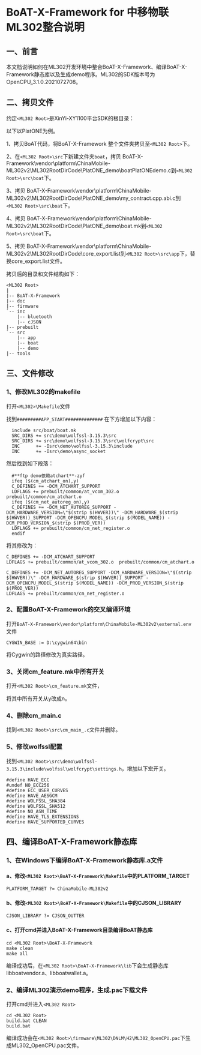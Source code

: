 # BoAT-X-Framework for 中移物联ML302整合说明


## 一、前言

本文档说明如何在ML302开发环境中整合BoAT-X-Framework、编译BoAT-X-Framework静态库以及生成demo程序。ML302的SDK版本号为OpenCPU_3.1.0.2021072708。

## 二、拷贝文件

约定`<ML302 Root>`是XinYi-XY1100平台SDK的根目录：

以下以PlatONE为例。

1、拷贝BoAT代码，将BoAT-X-Framework 整个文件夹拷贝至`<ML302 Root>`下。

2、在`<ML302 Root>\src`下新建文件夹`boat`，拷贝 BoAT-X-Framework\vendor\platform\ChinaMobile-ML302v2\ML302RootDirCode\PlatONE_demo\boatPlatONEdemo.c到`<ML302 Root>\src\boat`下。

3、拷贝 BoAT-X-Framework\vendor\platform\ChinaMobile-ML302v2\ML302RootDirCode\PlatONE_demo\my_contract.cpp.abi.c到`<ML302 Root>\src\boat`下。

4、拷贝 BoAT-X-Framework\vendor\platform\ChinaMobile-ML302v2\ML302RootDirCode\PlatONE_demo\boat.mk到`<ML302 Root>\src\boat`下。

5、拷贝 BoAT-X-Framework\vendor\platform\ChinaMobile-ML302v2\ML302RootDirCode\core_export.list到`<ML302 Root>\src\app`下，替换core_export.list文件。

拷贝后的目录和文件结构如下：
```
<ML302 Root>
|
|-- BoAT-X-Framework
|-- doc
|-- firmware
`-- inc
    |-- bluetooth
    |-- cJSON
|-- prebuilt
`-- src
    |-- app
    |-- boat
    |-- demo
|-- tools
```


## 三、文件修改

### 1、修改ML302的makefile

打开`<ML302>\Makefile`文件
  
  找到`#########APP_START##############`
  在下方增加以下内容：
  ```
    include src/boat/boat.mk
    SRC_DIRS += src\demo\wolfssl-3.15.3\src
    SRC_DIRS += src\demo\wolfssl-3.15.3\src\wolfcrypt\src
    INC      += -Isrc\demo\wolfssl-3.15.3\include
    INC      += -Isrc\demo\async_socket
  ```

  然后找到如下段落：
  ```
    #**ftp demo依赖atchart**-zyf
    ifeq ($(cm_atchart_on),y)
    C_DEFINES += -DCM_ATCHART_SUPPORT
    LDFLAGS += prebuilt/common/at_vcom_302.o  prebuilt/common/cm_atchart.o
    ifeq ($(cm_net_autoreg_on),y)
    C_DEFINES += -DCM_NET_AUTOREG_SUPPORT -DCM_HARDWARE_VERSION=\"$(strip $(HWVER))\" -DCM_HARDWARE_$(strip $(HWVER))_SUPPORT -DCM_OPENCPU_MODEL_$(strip $(MODEL_NAME)) -DCM_PROD_VERSION_$(strip $(PROD_VER))
    LDFLAGS += prebuilt/common/cm_net_register.o
    endif
  ```

  将其修改为：
  ```
  C_DEFINES += -DCM_ATCHART_SUPPORT
  LDFLAGS += prebuilt/common/at_vcom_302.o  prebuilt/common/cm_atchart.o

  C_DEFINES += -DCM_NET_AUTOREG_SUPPORT -DCM_HARDWARE_VERSION=\"$(strip $(HWVER))\" -DCM_HARDWARE_$(strip $(HWVER))_SUPPORT -DCM_OPENCPU_MODEL_$(strip $(MODEL_NAME)) -DCM_PROD_VERSION_$(strip $(PROD_VER))
  LDFLAGS += prebuilt/common/cm_net_register.o
  ```

### 2、配置BoAT-X-Framework的交叉编译环境

  打开`BoAT-X-Framework\vendor\platform\ChinaMobile-ML302v2\external.env`文件
  
  ```
  CYGWIN_BASE := D:\cygwin64\bin
  ```
  将Cygwin的路径修改为真实路径。
  
### 3、关闭cm_feature.mk中所有开关
  
  打开`<ML302 Root>\cm_feature.mk`文件，
  
  将其中所有开关从y改成n。

### 4、删除cm_main.c

  找到`<ML302 Root>\src\cm_main_.c`文件并删除。

### 5、修改wolfssl配置

  找到`<ML302 Root>\src\demo\wolfssl-3.15.3\include\wolfssl\wolfcrypt\settings.h`，增加以下宏开关。
  ```
  #define HAVE_ECC
  #undef NO_ECC256
  #define ECC_USER_CURVES
  #define HAVE_AESGCM
  #define WOLFSSL_SHA384
  #define WOLFSSL_SHA512
  #define NO_ASN_TIME
  #define HAVE_TLS_EXTENSIONS
  #define HAVE_SUPPORTED_CURVES
  ```

## 四、编译BoAT-X-Framework静态库

### 1、在Windows下编译BoAT-X-Framework静态库.a文件
   
   #### a、修改`<ML302 Root>\BoAT-X-Framework\Makefile`中的PLATFORM_TARGET
   ```
   PLATFORM_TARGET ?= ChinaMobile-ML302v2
   ```

   #### b、修改`<ML302 Root>\BoAT-X-Framework\Makefile`中的CJSON_LIBRARY
   ```
   CJSON_LIBRARY ?= CJSON_OUTTER
   ```
   
   #### c、打开cmd并进入BoAT-X-Framework目录编译BoAT静态库
   ```
   cd <ML302 Root>\BoAT-X-Framework
   make clean
   make all
   ```
   
   编译成功后，在`<ML302 Root>\BoAT-X-Framework\lib`下会生成静态库libboatvendor.a、libboatwallet.a。
   

### 2、编译ML302演示demo程序，生成.pac下载文件
   
   打开cmd并进入`<ML302 Root>`
   ```
   cd <ML302 Root>
   build.bat CLEAN
   build.bat
   ```
   编译成功会在`<ML302 Root>\firmware\ML302\DNLM\H2\ML302_OpenCPU.pac`下生成ML302_OpenCPU.pac文件。
